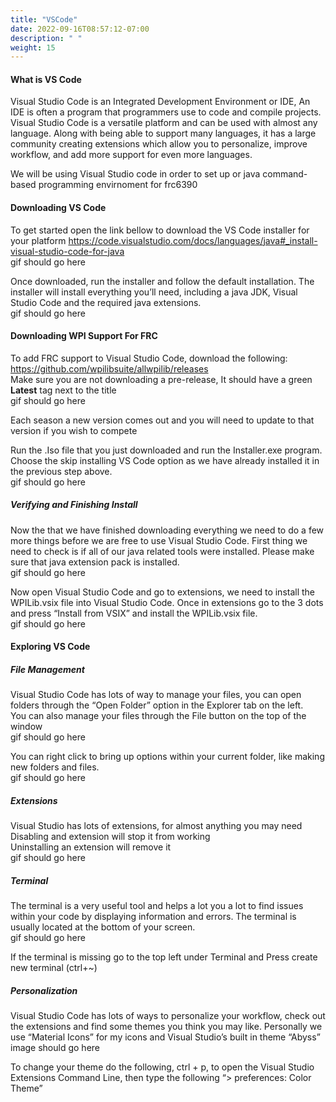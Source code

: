 ```yaml
---
title: "VSCode"
date: 2022-09-16T08:57:12-07:00
description: " "
weight: 15
---
```


#### What is VS Code
Visual Studio Code is an Integrated Development Environment or IDE, An IDE is often a program that programmers use to code and compile projects. Visual Studio Code is a versatile platform and can be used with almost any language. Along with being able to support many languages, it has a large community creating extensions which allow you to personalize, improve workflow, and add more support for even more languages.

We will be using Visual Studio code in order to set up or java command-based programming envirnoment for frc6390

#### Downloading VS Code
To get started open the link bellow to download the VS Code installer for your platform
https://code.visualstudio.com/docs/languages/java#_install-visual-studio-code-for-java  
gif should go here

Once downloaded, run the installer and follow the default installation.
The installer will install everything you’ll need, including a java JDK, 
Visual Studio Code and the required java extensions.  
gif should go here

#### Downloading WPI Support For FRC 
To add FRC support to Visual Studio Code, download the following:   
https://github.com/wpilibsuite/allwpilib/releases  
Make sure you are not downloading a pre-release, It should have a green **Latest** tag next to the title  
gif should go here

Each season a new version comes out and you will need to update to that version if you wish to compete  

Run the .Iso file that you just downloaded and run the Installer.exe program.
Choose the skip installing VS Code option as we have already installed it in the previous step above.  
gif should go here  

##### Verifying and Finishing Install
Now the that we have finished downloading everything we need to do a few more things before we are free to use Visual Studio Code. First thing we need to check is if all of our java related tools were installed. Please make sure that java extension pack is installed.  
gif should go here  

Now open Visual Studio Code and go to extensions, we need to install the WPILib.vsix file into Visual Studio Code. Once in extensions go to the 3 dots and press “Install from VSIX” and install the WPILib.vsix file.  
gif should go here 

#### Exploring VS Code 
##### File Management
Visual Studio Code has lots of way to manage your files, you can open folders through the “Open Folder” option in the Explorer tab on the left.  
You can also manage your files through the File button on the top of the window  
gif should go here  

You can right click to bring up options within your current folder, like making new folders and files.   
gif should go here 

##### Extensions
Visual Studio has lots of extensions, for almost anything you may need  
Disabling and extension will stop it from working  
Uninstalling an extension will remove it  
gif should go here

##### Terminal
The terminal is a very useful tool and helps a lot you a lot to find issues within your code by displaying information and errors. The terminal is usually located at the bottom of your screen.  
gif should go here  

If the terminal is missing go to the top left under Terminal and Press create new terminal (ctrl+~)  

##### Personalization
Visual Studio Code has lots of ways to personalize your workflow, check out the extensions and find some themes you think you may like.
Personally we use “Material Icons” for my icons and
Visual Studio’s built in theme “Abyss”
image should go here  

To change your theme do the following, ctrl + p, to open the Visual Studio Extensions Command Line, then type the following “> preferences: Color Theme”


